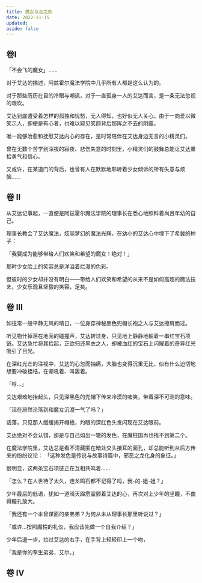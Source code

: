```yaml
---
title: 魔女与龙之血
date: 2022-11-15
updated: 
aside: false
---
```


## 卷Ⅰ

「不会飞的魔女」......

对于艾达的描述，阿兹霍尔魔法学院中几乎所有人都是这么认为的。

对于那些历历在目的冷眼与嘲讽，对于一直孤身一人的艾达而言，是一条无法忽视的艰坎。

艾达到底遭受着怎样的孤独和忧愁，无人得知，也好似无人关心。由于一向爱以微笑示人，即便是有心者，也难以窥见笑颜背后那挥之不去的阴霾。

唯一能够治愈和抚慰艾达内心的存在，是时常陪伴在艾达身边无言的小精灵们。

曾在无数个苦学到深夜的寂夜、悲伤失意的时刻里，小精灵们的鼓舞总能让艾达重拾勇气和信心。

又或许，在某道门的背后，也曾有人在默默地聆听着少女倾诉的所有失意与烦恼......

## 卷 Ⅱ

从艾达记事起，一直便是阿兹霍尔魔法学院的理事长在悉心地照料着尚且年幼的自己。

理事长教会了艾达魔法，炫丽梦幻的魔法光辉，在幼小的艾达心中埋下了希冀的种子：

「我要成为能够带给人们欢笑和希望的魔女！绝对！」

那时少女脸上的笑容总是洋溢着烂漫的色彩。

但彼时的少女却并没有明白——带给人们欢笑和希望的从来不是如何高超的魔法技艺，少女乐观且坚毅的笑容，足矣。

## 卷 Ⅲ

如往常一般平静无风的晴日，一位身穿神秘黑色兜帽长袍之人与艾达擦肩而过。

听见物什掉落在地面的碰撞声，艾达转过身，只见地上静静地躺着一串红宝石项链。艾达急忙将其拾起，正欲归还黑衣之人，却被血红的宝石上闪耀着的奇异红光吸引了目光。

在深红光芒的注视中，艾达的心忽而抽痛，大脑也变得沉重无比，似有什么迫切地想要冲破桎梏，在嘶吼着、叫嚣着。

「哼...」

艾达艰难地抬起头，只见深黑色的兜帽下传来冷漠的嗤笑，带着深不可测的意味。

「现在居然沦落到和魔女沆瀣一气了吗？」

话落，只见那人缓缓揭开帽檐，灼眼的深红色头发闪现在艾达眼前。

艾达绝对不会认错，那是与自己如出一辙的发色，在魔柱国再也找不到第二个。

在魔法学院里，艾达总是看不清藏匿在暗处交头接耳的面孔，却总能听到从后方传来的纷纷议论：
「这种发色是传说与故事诗篇中，邪恶之龙化身的象征。」

很明显，这两条宝石项链正在互相共鸣着……

「怎么？在人世待了太久，连龙鸣石都不记得了吗，我-的-姐-姐？」

少年最后的低语，犹如一道晴天霹雳震颤着艾达的心，再次对上少年的竖瞳，不由得瞳孔放大。

「我还有一个未曾谋面的亲弟弟？为何从未从理事长那里听说过？」

「或许...按照魔柱的礼仪，我应该先做一个自我介绍？」

少年后退一步，拉过艾达的右手，在手背上轻轻印上一个吻，

「我是你的孪生弟弟，艾尔。」

## 卷  Ⅳ


